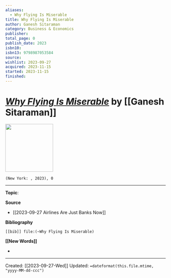 ```yaml
---
aliases:
  - Why Flying Is Miserable
title: Why Flying Is Miserable
author: Ganesh Sitaraman
category: Business & Economics
publisher: 
total_page: 0
publish_date: 2023
isbn10: 
isbn13: 9798987053584
source: 
wishlist: 2023-09-27
acquired: 2023-11-15
started: 2023-11-15
finished:
---
```

# *[Why Flying Is Miserable](https://tertulia.com/book/why-flying-is-miserable-and-how-to-fix-it-ganesh-sitaraman/9798987053584?affiliate_id=atl-347)* by [[Ganesh Sitaraman]]

<img src="http://books.google.com/books/content?id=fWarzwEACAAJ&printsec=frontcover&img=1&zoom=1&source=gbs_api" width=150>

`(New York: , 2023), 0`



--- 
**Topic**: 

**Source**
- [[2023-09-27 Airlines Are Just Banks Now]]

**Bibliography**

```query
[[bib]] file:(~Why Flying Is Miserable)
```
 

**[[New Words]]**

- 

---
Created: [[2023-09-27-Wed]]
Updated: `=dateformat(this.file.mtime, "yyyy-MM-dd-ccc")`